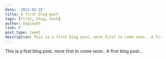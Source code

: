 ```yaml
---
date: '2022-02-15'
title: A first blog post
tags: [first, blog, tech]
author: Gopinath
link: #
post_type: tweet
description: This ia a first blog post, more first to come soon.. A first blog post...
---
```


This ia a first blog post, more first to come soon.. A first blog post...